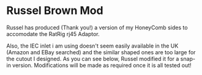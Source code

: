 # Russel Brown Mod

Russel has produced (Thank you!) a version of my HoneyComb sides to accomodate the RatRig rj45 Adaptor.

Also, the IEC inlet i am using doesn't seem easily available in the UK (Amazon and EBay searched) and the similar shaped ones are too large for the cutout 
I designed. As you can see below, Russel modified it for a snap-in version.  Modifications will be made as required once it is all tested out!
